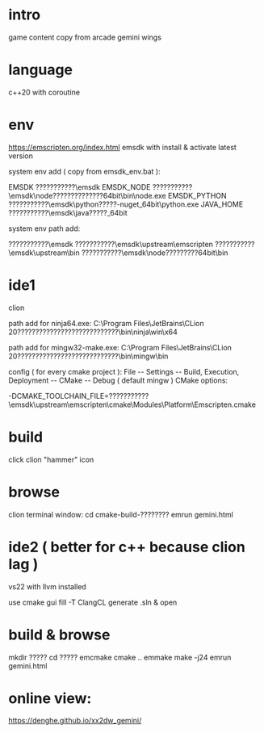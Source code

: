 # intro
game content copy from arcade gemini wings

# language
c++20 with coroutine

# env
https://emscripten.org/index.html
emsdk with install & activate latest version

system env add ( copy from emsdk_env.bat ):

EMSDK          ???????????\emsdk
EMSDK_NODE     ???????????\emsdk\node\??????????????64bit\bin\node.exe
EMSDK_PYTHON   ???????????\emsdk\python\?????-nuget_64bit\python.exe
JAVA_HOME      ???????????\emsdk\java\?????_64bit

system env path add:

???????????\emsdk
???????????\emsdk\upstream\emscripten
???????????\emsdk\upstream\bin
???????????\emsdk\node\?????????64bit\bin

# ide1
clion

path add for ninja64.exe:
C:\Program Files\JetBrains\CLion 20????????????????????????????\bin\ninja\win\x64

path add for mingw32-make.exe:
C:\Program Files\JetBrains\CLion 20????????????????????????????\bin\mingw\bin

config ( for every cmake project ):
File -- Settings -- Build, Execution, Deployment -- CMake -- Debug ( default mingw ) CMake options:

-DCMAKE_TOOLCHAIN_FILE=???????????\emsdk\upstream\emscripten\cmake\Modules\Platform\Emscripten.cmake

# build
click clion "hammer" icon

# browse
clion terminal window:
cd cmake-build-????????
emrun gemini.html

# ide2 ( better for c++ because clion lag )
vs22 with llvm installed

use cmake gui fill -T        ClangCL         generate .sln & open

# build & browse
mkdir ?????
cd ?????
emcmake cmake ..
emmake make -j24
emrun gemini.html

# online view:
https://denghe.github.io/xx2dw_gemini/
